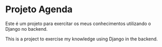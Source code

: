 # Projeto Agenda
Este é um projeto para exercitar os meus conhecimentos utilizando o Django no backend.

This is a project to exercise my knowledge using Django in the backend.
